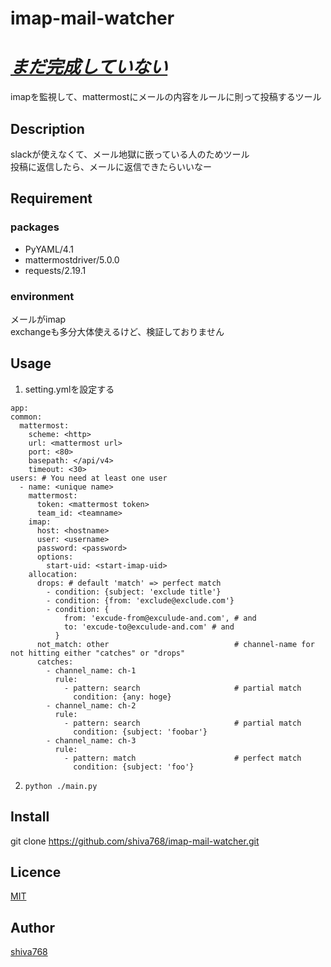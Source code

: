 imap-mail-watcher
====

# ***<u>まだ完成していない</u>***  
imapを監視して、mattermostにメールの内容をルールに則って投稿するツール

## Description
slackが使えなくて、メール地獄に嵌っている人のためツール  
投稿に返信したら、メールに返信できたらいいなー  

## Requirement
### packages
- PyYAML/4.1
- mattermostdriver/5.0.0
- requests/2.19.1
### environment
メールがimap  
exchangeも多分大体使えるけど、検証しておりません

## Usage
1. setting.ymlを設定する  
  ```
  app:
  common:
    mattermost:
      scheme: <http>
      url: <mattermost url>
      port: <80>
      basepath: </api/v4>
      timeout: <30>
  users: # You need at least one user
    - name: <unique name>
      mattermost:
        token: <mattermost token>
        team_id: <teamname>
      imap:
        host: <hostname>
        user: <username>
        password: <password>
        options:
          start-uid: <start-imap-uid>
      allocation:
        drops: # default 'match' => perfect match
          - condition: {subject: 'exclude title'}
          - condition: {from: 'exclude@exclude.com'}
          - condition: {
              from: 'excude-from@exculude-and.com', # and
              to: 'excude-to@exculude-and.com' # and
            }
        not_match: other                            # channel-name for not hitting either "catches" or "drops"
        catches:
          - channel_name: ch-1
            rule:
              - pattern: search                     # partial match
                condition: {any: hoge}
          - channel_name: ch-2
            rule:
              - pattern: search                     # partial match
                condition: {subject: 'foobar'}
          - channel_name: ch-3
            rule:
              - pattern: match                      # perfect match
                condition: {subject: 'foo'}
  ```
2. `python ./main.py`  

## Install
git clone https://github.com/shiva768/imap-mail-watcher.git

## Licence

[MIT](https://github.com/shiva768/cybozu-gcal-sync/blob/master/LICENSE)

## Author

[shiva768](https://github.com/shiva768)
